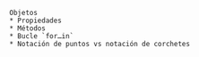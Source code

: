     Objetos
	* Propiedades
	* Métodos
	* Bucle `for…in`
	* Notación de puntos vs notación de corchetes